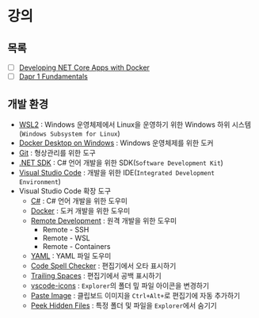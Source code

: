 # 강의

## 목록
- [ ] [Developing NET Core Apps with Docker](./Developing_NET_Core_Apps_with_Docker/)
- [ ] [Dapr 1 Fundamentals](./Dapr_1_Fundamentals)

## 개발 환경
- [WSL2](https://docs.microsoft.com/ko-kr/windows/wsl/install) : Windows 운영체제에서 Linux을 운영하기 위한 Windows 하위 시스템(`Windows Subsystem for Linux`)
- [Docker Desktop on Windows](https://docs.docker.com/desktop/windows/install/) : Windows 운영체제를 위한 도커
- [Git](https://git-scm.com/) : 형상관리를 위한 도구
- [.NET SDK](https://dotnet.microsoft.com/en-us/download/visual-studio-sdks) : C# 언어 개발을 위한 SDK(`Software Development Kit`)
- [Visual Studio Code](https://code.visualstudio.com/) : 개발을 위한 IDE(`Integrated Development Environment`)
- Visual Studio Code 확장 도구
  - [C#](https://marketplace.visualstudio.com/items?itemName=ms-dotnettools.csharp) : C# 언어 개발을 위한 도우미
  - [Docker](https://marketplace.visualstudio.com/items?itemName=ms-azuretools.vscode-docker) : 도커 개발을 위한 도우미
  - [Remote Development](https://marketplace.visualstudio.com/items?itemName=ms-vscode-remote.vscode-remote-extensionpack) : 원격 개발을 위한 도우미
    - Remote - SSH
    - Remote - WSL
    - Remote - Containers
  - [YAML](https://docs.docker.com/desktop/windows/install/) : YAML 파일 도우미
  - [Code Spell Checker](https://marketplace.visualstudio.com/items?itemName=streetsidesoftware.code-spell-checker) : 편집기에서 오타 표시하기
  - [Trailing Spaces](https://marketplace.visualstudio.com/items?itemName=shardulm94.trailing-spaces) : 편집기에서 공백 표시하기
  - [vscode-icons](https://marketplace.visualstudio.com/items?itemName=vscode-icons-team.vscode-icons) : `Explorer`의 폴더 밒 파일 아이콘을 변경하기
  - [Paste Image](https://marketplace.visualstudio.com/items?itemName=mushan.vscode-paste-image) : 클립보드 이미지을 `Ctrl+Alt+`로 편집기에 자동 추가하기
  - [Peek Hidden Files](https://marketplace.visualstudio.com/items?itemName=adrianwilczynski.toggle-hidden) : 특정 폴더 및 파일을 `Explorer`에서 숨기기
